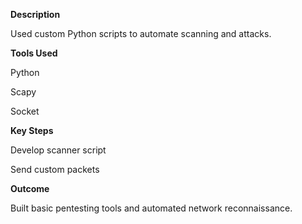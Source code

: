 **Description**

Used custom Python scripts to automate scanning and attacks.

**Tools Used**

Python

Scapy

Socket

**Key Steps**

Develop scanner script

Send custom packets

**Outcome**

Built basic pentesting tools and automated network reconnaissance.
